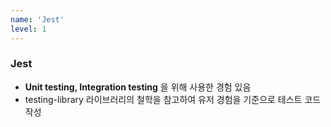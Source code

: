```yaml
---
name: 'Jest'
level: 1
---
```


### Jest

- **Unit testing, Integration testing** 을 위해 사용한 경험 있음
- testing-library 라이브러리의 철학을 참고하여 유저 경험을 기준으로 테스트 코드 작성